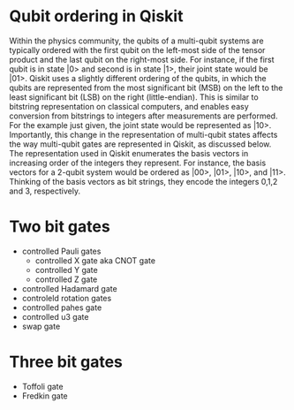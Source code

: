 # Qubit ordering in Qiskit
Within the physics community, the qubits of a multi-qubit systems are typically ordered with the first qubit on the
left-most side of the tensor product and the last qubit on the right-most side. For instance, if the first qubit is
in state |0> and second is in state |1>, their joint state would be |01>. Qiskit uses a slightly different ordering of
the qubits, in which the qubits are represented from the most significant bit (MSB) on the left to the least
significant bit (LSB) on the right (little-endian). This is similar to bitstring representation on classical
computers, and enables easy conversion from bitstrings to integers after measurements are performed.
For the example just given, the joint state would be represented as |10>.
Importantly, this change in the representation of multi-qubit states affects the way multi-qubit gates are
represented in Qiskit, as discussed below. The representation used in Qiskit enumerates the basis vectors in
increasing order of the integers they represent. For instance, the basis vectors for a 2-qubit system would be
ordered as |00>, |01>, |10>, and |11>. Thinking of the basis vectors as bit strings,
they encode the integers 0,1,2 and 3, respectively.

# Two bit gates
- controlled Pauli gates
  - controlled X gate aka CNOT gate
  - controlled Y gate
  - controlled Z gate
- controlled Hadamard gate
- controleld rotation gates
- controlled pahes gate
- controlled u3 gate
- swap gate

# Three bit gates
- Toffoli gate
- Fredkin gate